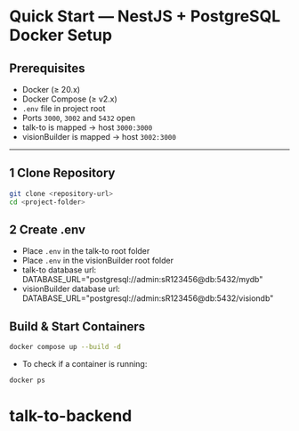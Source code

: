 # Quick Start — NestJS + PostgreSQL Docker Setup

## Prerequisites

- Docker (≥ 20.x)
- Docker Compose (≥ v2.x)
- `.env` file in project root
- Ports `3000`, `3002` and `5432` open
- talk-to is mapped -> host `3000:3000`
- visionBuilder is mapped -> host `3002:3000`

---

## 1 Clone Repository

```bash
git clone <repository-url>
cd <project-folder>
```

## 2 Create .env

- Place `.env` in the talk-to root folder
- Place `.env` in the visionBuilder root folder
- talk-to database url: DATABASE_URL="postgresql://admin:sR123456@db:5432/mydb"
- visionBuilder database url: DATABASE_URL="postgresql://admin:sR123456@db:5432/visiondb"

## Build & Start Containers

```bash
docker compose up --build -d
```

- To check if a container is running:

```bash
docker ps
```

# talk-to-backend
